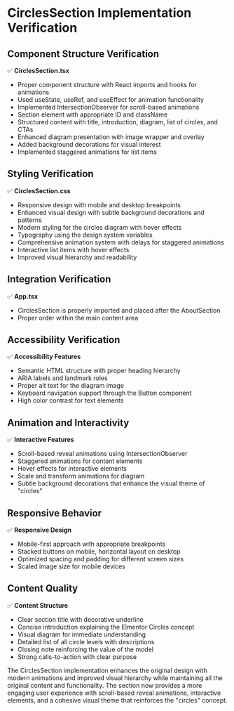 # CirclesSection Implementation Verification

## Component Structure Verification

✅ **CirclesSection.tsx**
- Proper component structure with React imports and hooks for animations
- Used useState, useRef, and useEffect for animation functionality
- Implemented IntersectionObserver for scroll-based animations
- Section element with appropriate ID and className
- Structured content with title, introduction, diagram, list of circles, and CTAs
- Enhanced diagram presentation with image wrapper and overlay
- Added background decorations for visual interest
- Implemented staggered animations for list items

## Styling Verification

✅ **CirclesSection.css**
- Responsive design with mobile and desktop breakpoints
- Enhanced visual design with subtle background decorations and patterns
- Modern styling for the circles diagram with hover effects
- Typography using the design system variables
- Comprehensive animation system with delays for staggered animations
- Interactive list items with hover effects
- Improved visual hierarchy and readability

## Integration Verification

✅ **App.tsx**
- CirclesSection is properly imported and placed after the AboutSection
- Proper order within the main content area

## Accessibility Verification

✅ **Accessibility Features**
- Semantic HTML structure with proper heading hierarchy
- ARIA labels and landmark roles
- Proper alt text for the diagram image
- Keyboard navigation support through the Button component
- High color contrast for text elements

## Animation and Interactivity

✅ **Interactive Features**
- Scroll-based reveal animations using IntersectionObserver
- Staggered animations for content elements
- Hover effects for interactive elements
- Scale and transform animations for diagram
- Subtle background decorations that enhance the visual theme of "circles"

## Responsive Behavior

✅ **Responsive Design**
- Mobile-first approach with appropriate breakpoints
- Stacked buttons on mobile, horizontal layout on desktop
- Optimized spacing and padding for different screen sizes
- Scaled image size for mobile devices

## Content Quality

✅ **Content Structure**
- Clear section title with decorative underline
- Concise introduction explaining the Elmentor Circles concept
- Visual diagram for immediate understanding
- Detailed list of all circle levels with descriptions
- Closing note reinforcing the value of the model
- Strong calls-to-action with clear purpose

The CirclesSection implementation enhances the original design with modern animations and improved visual hierarchy while maintaining all the original content and functionality. The section now provides a more engaging user experience with scroll-based reveal animations, interactive elements, and a cohesive visual theme that reinforces the "circles" concept.
